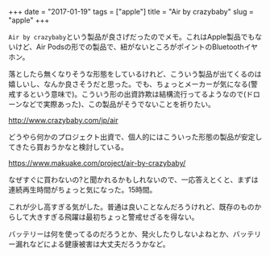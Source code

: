 +++
date = "2017-01-19"
tags = ["apple"]
title = "Air by crazybaby"
slug = "apple"
+++

`Air by crazybaby`という製品が良さげだったのでメモ。これはApple製品でもないけど、Air Podsの形での製品で、紐がないところがポイントのBluetoothイヤホン。

落としたら無くなりそうな形態をしているけれど、こういう製品が出てくるのは嬉しいし、なんか良さそうだと思った。でも、ちょっとメーカーが気になる(警戒するという意味で)。こういう形の出資詐欺は結構流行ってるようなので(ドローンなどで実際あった)、この製品がそうでないことを祈りたい。

http://www.crazybaby.com/jp/air

どうやら何かのプロジェクト出資で、個人的にはこういった形態の製品が安定してきたら買おうかなと検討している。

https://www.makuake.com/project/air-by-crazybaby/

なぜすぐに買わないの?と聞かれるかもしれないので、一応答えとくと、まずは連続再生時間がちょっと気になった。15時間。

これが少し高すぎる気がした。普通は良いことなんだろうけれど、既存のものからして大きすぎる飛躍は最初ちょっと警戒せざるを得ない。

バッテリーは何を使ってるのだろうとか、発火したりしないよねとか、バッテリー漏れなどによる健康被害は大丈夫だろうかなど。
	  
